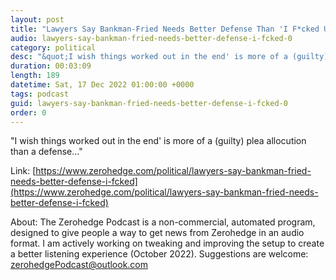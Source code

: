 ```yaml
---
layout: post
title: "Lawyers Say Bankman-Fried Needs Better Defense Than 'I F*cked Up'"
audio: lawyers-say-bankman-fried-needs-better-defense-i-fcked-0
category: political
desc: "&quot;I wish things worked out in the end' is more of a (guilty) plea allocution than a defense...&quot;"
duration: 00:03:09
length: 189
datetime: Sat, 17 Dec 2022 01:00:00 +0000
tags: podcast
guid: lawyers-say-bankman-fried-needs-better-defense-i-fcked-0
order: 0
---
```

&quot;I wish things worked out in the end' is more of a (guilty) plea allocution than a defense...&quot;

Link: [https://www.zerohedge.com/political/lawyers-say-bankman-fried-needs-better-defense-i-fcked](https://www.zerohedge.com/political/lawyers-say-bankman-fried-needs-better-defense-i-fcked)

About: The Zerohedge Podcast is a non-commercial, automated program, designed to give people a way to get news from Zerohedge in an audio format.  I am actively working on tweaking and improving the setup to create a better listening experience (October 2022).  Suggestions are welcome: [zerohedgePodcast@outlook.com](mailto:zerohedgePodcast@outlook.com)